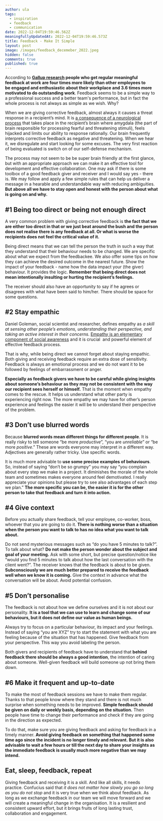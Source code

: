 ```yaml
---
author: ula
tags:
  - inspiration
  - feedback
  - communication
date: 2022-12-04T19:59:46.562Z
meaningfullyUpdatedAt: 2022-12-04T19:59:46.573Z
title: Feedback - Make It Simple
layout: post
image: /images/feedback_decemeber_2022.jpeg
hidden: false
comments: true
published: true
---
```

According to **[Gallup research](https://www.gallup.com/workplace/357764/fast-feedback-fuels-performance.aspx) people who get regular meaningful feedback at work are four times more likely than other employees to be engaged and enthusiastic about their workplace and 3.6 times more motivated to do outstanding work**. Feedback seems to be a simple way to a professional success and a better team's performance, but in fact the whole process is not always as simple as we wish. Why? 

When we are giving corrective feedback, almost always it causes a threat response in a recipient’s mind. It is [a consequence of a neurological process](https://www.unleashed.company/post/how-to-give-brain-friendly-feedback) that takes place in the recipient’s brain where amygdala (the part of brain responsible for processing fearful and threatening stimuli), feels hijacked and limits our ability to response rationally. Our brain frequently interprets corrective feedback as negative and threatening. When we hear it, we disregulate and start looking for some excuses. The very first reaction of being evaluated is switch on of our self-defense mechanism. 

<GiphyEmbed url='https://giphy.com/gifs/108-tallboyz-social-math-TFIgEtwP7G6kj8UPQE' />

The process may not seem to be be super brain friendly at the first glance, but with an appropriate approach we can make it an effective tool for development and effective collaboration. One may ask if there is some toolbox of a good feedback giver and receiver and I would say yes - there is. We may follow and apply a few simple rules that can help us deliver a message in a hearable and understandable way with reducing ambiguities. **But above all we have to stay open and honest with the person about what is going on and why.**

## **\#1 Being too direct or being not enough direct** 

A very common problem with giving corrective feedback is **the fact that we are either too direct in that or we just beat around the bush and the person does not realise there is any feedback at all. Or what is worse the recipients does not feel the critical value of it.** 

Being direct means that we can tell the person the truth in such a way that they understand that their behaviour needs to be changed. We are specific about what we expect from the feedbackee. We also offer some tips on how they can achieve the desired outcome in the nearest future. Show the impact of your feedback - name how the data impact your (the giver) behaviour. It provides the logic. **Remember that being direct does not mean intentionally insulting or hurting the recipient’s feelings.** 

The receiver should also have an opportunity to say if he agrees or disagrees with what have been said to him/her. There should be space for some questions.

## **\#2 Stay empathic**

Daniel Goleman, social scientist and researcher, defines empathy as *a skill at sensing other people’s emotions, understanding their perspective, and taking an active interest in their concerns.* [Empathy is an elementary component of social awareness](https://ohio4h.org/sites/ohio4h/files/imce/Emotional%20Intelligence%20Background.pdf) and it is crucial  and powerful element of effective feedback process. 

That is why, while being direct we cannot forget about staying empathic. Both giving and receiving feedback require an extra dose of sensitivity. Feedback is always an emotional process and we do not want it to be followed by feelings of embarrassment or anger. 

<GiphyEmbed url='https://giphy.com/gifs/bobs-burgers-bob-bobs-burgers-belcher-4T77yfuugELMtel2uS' />

**Especially as feedback givers we have to be careful while giving insights about someone’s behaviour as they may not be consistent with the way our recipient sees herself or himself.** That is the moment when empathy comes to the rescue. It helps us understand what other party is experiencing right now. The more empathy we may have for other’s person experience and feelings the easier it will be to understand their perspective of the problem. 

## **\#3 Don’t use blurred words** 

Because **blurred words mean different things for different people**. It is really risky to tell someone “be more *productive*”, “you are *unreliable*” or “be more *positive*.” These are words everyone may interpret in a different way. Adjectives are generally rather tricky. Use specific words. 

<GiphyEmbed url='https://giphy.com/gifs/becausescience-nerdist-kyle-hill-because-science-fikcSiz20fgfT9M7XX' />

It is much more advisable to **use some precise examples of behaviours**. So, instead of saying “don’t be so grumpy” you may say “you complain about every step we make in a project. It diminishes the morale of the whole team and sometimes makes everyone around feel demotivated. I really appreciate your opinions but please try to see also advantages of each step we plan.” **The more specific you can be, the easier it is for the other person to take that feedback and turn it into action.**

## **\#4 Give context** 

Before you actually share feedback, tell your employee, co-worker, boss, whoever that you are going to do it. **There is nothing worse than a situation when the person you want to talk to has no idea what you want to talk about.** 

<GiphyEmbed url='https://giphy.com/gifs/netflix-daOrHfoE9sxowLnuRJ' />

Do not send mysterious messages such as “do you have 5 minutes to talk?”. To talk about what? **Do not make the person wonder about the subject and goal of your meeting.** Ask with some short, but precise question/notice like “would you find 5 minutes to talk about how the last conversation with the client went?”. The receiver knows that the feedback is about to be given. **Subconsciously we are much better prepared to receive the feedback well when we know it is coming.** Give the context in advance what the conversation will be about. Avoid potential confusion.

## **\#5 Don’t personalise** 

The feedback is not about how we define ourselves and it is not about our personality. **It is a tool that we can use to learn and change some of our behaviours, but it does not define our value as human beings.** 

Always try to focus on a particular behaviour, its impact and your feelings. Instead of saying “you are XYZ” try to start the statement with what you are feeling because of the situation that has happened. Give feedback from your perspective. This way you avoid labeling the person.

<GiphyEmbed url='https://giphy.com/gifs/thehappysensitive-nah-identity-labels-CEcB02dadAY8E7tbs0' />

Both givers and recipients of feedback have to understand that **behind feedback there should be always a good intention**, the intention of caring about someone. Well-given feedback will build someone up not bring them down. 

## **\#6 Make it frequent and up-to-date**

To make the most of feedback sessions we have to make them regular. Thanks to that people know where they stand and there is not much surprise when something needs to be improved. **Simple feedback should be given on daily or weekly basis, depending on the situation.** Then people have time to change their performance and check if they are going in the direction as expected.

To do that, make sure you are giving feedback and asking for feedback in a timely manner. **Avoid giving feedback on something that happened some time ago since the incident is no longer timely and relevant. But it is also advisable to wait a few hours or till the next day to share your insights as the immediate feedback is usually much more negative than we may intend.** 

## **Eat, sleep, feedback, repeat** 

Giving feedback and receiving it is a skill. And like all skills, it needs practice. Confucius said that *it does not matter how slowly you go so long as you do not stop* and it is very true when we think about feedback. As long as we exchange feedback in our team we will move forward and we will create a meaningful change in the organisation. It is a resilient and consistent upward effort, but it brings fruits of long lasting trust, collaboration and engagement.